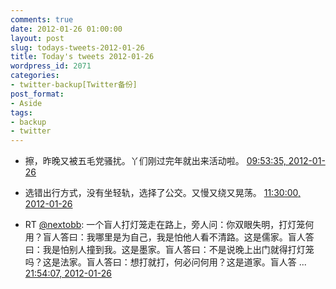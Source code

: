 ```yaml
---
comments: true
date: 2012-01-26 01:00:00
layout: post
slug: todays-tweets-2012-01-26
title: Today's tweets 2012-01-26
wordpress_id: 2071
categories:
- twitter-backup[Twitter备份]
post_format:
- Aside
tags:
- backup
- twitter
---
```





  * 擦，昨晚又被五毛党骚扰。丫们刚过完年就出来活动啦。 [09:53:35, 2012-01-26](http://twitter.com/gfrog/statuses/162352452086153216)





  * 选错出行方式，没有坐轻轨，选择了公交。又慢又绕又晃荡。 [11:30:00, 2012-01-26](http://twitter.com/gfrog/statuses/162376717602799616)





  * RT [@nextobb](http://twitter.com/nextobb): 一个盲人打灯笼走在路上，旁人问：你双眼失明，打灯笼何用？盲人答曰：我哪里是为自己，我是怕他人看不清路。这是儒家。盲人答曰：我是怕别人撞到我。这是墨家。盲人答曰：不是说晚上出门就得打灯笼吗？这是法家。盲人答曰：想打就打，何必问何用？这是道家。盲人答 ... [21:54:07, 2012-01-26](http://twitter.com/gfrog/statuses/162533777866891264)




